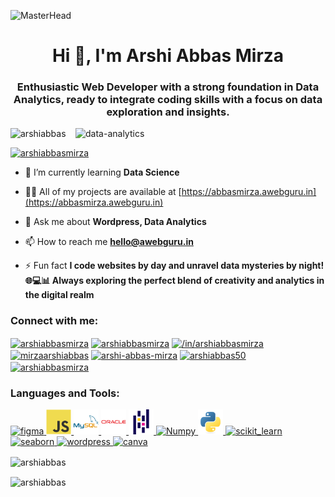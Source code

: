 ![MasterHead](https://awebguru.in/wp-content/uploads/2024/01/arshi-abbas-mirza-github-banner.gif)
<h1 align="center">Hi 👋, I'm Arshi Abbas Mirza</h1>
<h3 align="center">Enthusiastic Web Developer with a strong foundation in Data Analytics, ready to integrate coding skills with a focus on data exploration and insights.</h3>
<img align="right" width='400px' alt="data-analytics" src="https://blog.imarticus.org/wp-content/uploads/2019/05/daonline.gif">
<p align="left"> <img src="https://komarev.com/ghpvc/?username=arshiabbas&label=Profile%20views&color=0e75b6&style=flat" alt="arshiabbas" /> </p>
<p align="left"> <a href="https://twitter.com/arshiabbasmirza" target="blank"><img src="https://img.shields.io/twitter/follow/arshiabbasmirza?logo=twitter&style=for-the-badge" alt="arshiabbasmirza" /></a> </p>

- 🌱 I’m currently learning **Data Science**

- 👨‍💻 All of my projects are available at [https://abbasmirza.awebguru.in](https://abbasmirza.awebguru.in)

- 💬 Ask me about **Wordpress, Data Analytics**

- 📫 How to reach me **hello@awebguru.in**

- ⚡ Fun fact **I code websites by day and unravel data mysteries by night! 🌐💻📊 Always exploring the perfect blend of creativity and analytics in the digital realm**

<h3 align="left">Connect with me:</h3>
<p align="left">
<a href="https://abbasmirza.awebguru.in" target="blank"><img align="center" src="http://abbasmirza.awebguru.in/wp-content/uploads/2023/11/cropped-favicon-abbas-mirza.webp" alt="arshiabbasmirza" height="30" width="40" /></a>
<a href="https://twitter.com/arshiabbasmirza" target="blank"><img align="center" src="https://raw.githubusercontent.com/rahuldkjain/github-profile-readme-generator/master/src/images/icons/Social/twitter.svg" alt="arshiabbasmirza" height="30" width="40" /></a>
<a href="https://linkedin.com/in//in/arshiabbasmirza" target="blank"><img align="center" src="https://raw.githubusercontent.com/rahuldkjain/github-profile-readme-generator/master/src/images/icons/Social/linked-in-alt.svg" alt="/in/arshiabbasmirza" height="30" width="40" /></a>
<a href="https://kaggle.com/mirzaarshiabbas" target="blank"><img align="center" src="https://raw.githubusercontent.com/rahuldkjain/github-profile-readme-generator/master/src/images/icons/Social/kaggle.svg" alt="mirzaarshiabbas" height="30" width="40" /></a>
<a href="https://fb.com/arshi-abbas-mirza" target="blank"><img align="center" src="https://raw.githubusercontent.com/rahuldkjain/github-profile-readme-generator/master/src/images/icons/Social/facebook.svg" alt="arshi-abbas-mirza" height="30" width="40" /></a>
<a href="https://instagram.com/arshiabbas50" target="blank"><img align="center" src="https://raw.githubusercontent.com/rahuldkjain/github-profile-readme-generator/master/src/images/icons/Social/instagram.svg" alt="arshiabbas50" height="30" width="40" /></a>
<a href="https://www.hackerrank.com/arshiabbasmirza" target="blank"><img align="center" src="https://raw.githubusercontent.com/rahuldkjain/github-profile-readme-generator/master/src/images/icons/Social/hackerrank.svg" alt="arshiabbasmirza" height="30" width="40" /></a>
</p>

<h3 align="left">Languages and Tools:</h3>
<p align="left"> 
<a href="https://www.figma.com/" target="_blank" rel="noreferrer"> <img src="https://www.vectorlogo.zone/logos/figma/figma-icon.svg" alt="figma" width="40" height="40"/> </a> 
<a href="https://developer.mozilla.org/en-US/docs/Web/JavaScript" target="_blank" rel="noreferrer"> <img src="https://raw.githubusercontent.com/devicons/devicon/master/icons/javascript/javascript-original.svg" alt="javascript" width="40" height="40"/> </a> 
<a href="https://www.mysql.com/" target="_blank" rel="noreferrer"> <img src="https://raw.githubusercontent.com/devicons/devicon/master/icons/mysql/mysql-original-wordmark.svg" alt="mysql" width="40" height="40"/> </a> 
<a href="https://www.oracle.com/" target="_blank" rel="noreferrer"> <img src="https://raw.githubusercontent.com/devicons/devicon/master/icons/oracle/oracle-original.svg" alt="oracle" width="40" height="40"/> </a> 
<a href="https://pandas.pydata.org/" target="_blank" rel="noreferrer"> <img src="https://raw.githubusercontent.com/devicons/devicon/2ae2a900d2f041da66e950e4d48052658d850630/icons/pandas/pandas-original.svg" alt="pandas" width="40" height="40"/> </a>
<a href="https://numpy.org/" target="_blank" rel="noreferrer"> <img src="https://www.svgrepo.com/show/354127/numpy.svg" alt="Numpy" width="40" height="40"/> </a>
<a href="https://www.python.org" target="_blank" rel="noreferrer"> <img src="https://raw.githubusercontent.com/devicons/devicon/master/icons/python/python-original.svg" alt="python" width="40" height="40"/> </a> 
<a href="https://scikit-learn.org/" target="_blank" rel="noreferrer"> <img src="https://upload.wikimedia.org/wikipedia/commons/0/05/Scikit_learn_logo_small.svg" alt="scikit_learn" width="40" height="40"/> </a> 
<a href="https://seaborn.pydata.org/" target="_blank" rel="noreferrer"> <img src="https://seaborn.pydata.org/_images/logo-mark-lightbg.svg" alt="seaborn" width="40" height="40"/> </a>
<a href="https://wordpress.org/" target="_blank" rel="noreferrer"> <img src="https://upload.wikimedia.org/wikipedia/commons/thumb/9/98/WordPress_blue_logo.svg/1024px-WordPress_blue_logo.svg.png" alt="wordpress" width="40" height="40"/> </a>
<a href="https://canva.org/" target="_blank" rel="noreferrer"> <img src="https://uxwing.com/wp-content/themes/uxwing/download/brands-and-social-media/canva-icon.png" alt="canva" width="40" height="40"/> </a>
</p>

<p><img align="center" src="https://github-readme-stats.vercel.app/api/top-langs?username=arshiabbas&show_icons=true&locale=en&layout=compact" alt="arshiabbas" /></p>

<p><img align="center" src="https://github-readme-streak-stats.herokuapp.com/?user=arshiabbas&" alt="arshiabbas" /></p>
